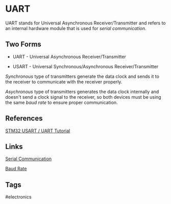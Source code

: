 # UART 

UART stands for Universal Asynchronous Receiver/Transmitter and refers to an internal hardware module that is used for *serial communication*.

## Two Forms

* UART - Universal Asynchronous Receiver/Transmitter

* USART - Universal Synchronous/Asynchronous Receiver/Transmitter

*Synchronous* type of transmitters generate the data clock and sends it to the receiver to communicate with the receiver properly.

*Asychronous* type of transmitters generates the data clock internally and doesn't send a clock signal to the receiver, so both devices must be using the same *baud rate* to ensure proper communication.

## References
[STM32 USART / UART Tutorial](https://deepbluembedded.com/stm32-usart-uart-tutorial/)


## Links
[Serial Communication](../202111021920)

[Baud Rate]()

## Tags
#electronics
